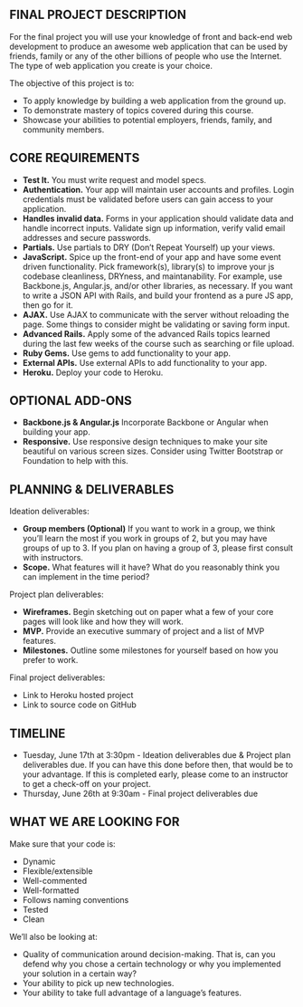 ## FINAL PROJECT DESCRIPTION
For the final project you will use your knowledge of front and back-end web development to produce an awesome web application that can be used by friends, family or any of the other billions of people who use the Internet. The type of web application you create is your choice.

The objective of this project is to:
* To apply knowledge by building a web application from the ground up.
* To demonstrate mastery of topics covered during this course.
* Showcase your abilities to potential employers, friends, family, and community members.


## CORE REQUIREMENTS
* **Test It.** You must write request and model specs.
* **Authentication.** Your app will maintain user accounts and profiles. Login credentials must be validated before users can gain access to your application.
* **Handles invalid data.** Forms in your application should validate data and handle incorrect inputs. Validate sign up information, verify valid email addresses and secure passwords.
* **Partials.** Use partials to DRY (Don’t Repeat Yourself) up your views.
* **JavaScript.** Spice up the front-end of your app and have some event driven functionality. Pick framework(s), library(s) to improve your js codebase cleanliness, DRYness, and maintanability. For example, use Backbone.js, Angular.js, and/or other libraries, as necessary. If you want to write a JSON API with Rails, and build your frontend as a pure JS app, then go for it.
* **AJAX.** Use AJAX to communicate with the server without reloading the page. Some things to consider might be validating or saving form input.
* **Advanced Rails.** Apply some of the advanced Rails topics learned during the last few weeks of the course such as searching or file upload.
* **Ruby Gems.** Use gems to add functionality to your app.
* **External APIs.** Use external APIs to add functionality to your app.
* **Heroku.** Deploy your code to Heroku.


## OPTIONAL ADD-ONS

* **Backbone.js & Angular.js** Incorporate Backbone or Angular when building your app.
* **Responsive.** Use responsive design techniques to make your site beautiful on various screen sizes. Consider using Twitter Bootstrap or Foundation to help with this.

## PLANNING & DELIVERABLES

Ideation deliverables:
* **Group members (Optional)** If you want to work in a group, we think you’ll learn the most if you work in groups of 2, but you may have groups of up to 3. If you plan on having a group of 3, please first consult with instructors.
* **Scope.** What features will it have? What do you reasonably think you can implement in the time period?

Project plan deliverables:
* **Wireframes.** Begin sketching out on paper what a few of your core pages will look like and how they will work.
* **MVP.** Provide an executive summary of project and a list of MVP features.
* **Milestones.** Outline some milestones for yourself based on how you prefer to work.

Final project deliverables:
* Link to Heroku hosted project
* Link to source code on GitHub


## TIMELINE

* Tuesday, June 17th at 3:30pm - Ideation deliverables due & Project plan deliverables due. If you can have this done before then, that would be to your advantage. If this is completed early, please come to an instructor to get a check-off on your project.
* Thursday, June 26th at 9:30am - Final project deliverables due

## WHAT WE ARE LOOKING FOR
Make sure that your code is:
* Dynamic
* Flexible/extensible
* Well-commented
* Well-formatted
* Follows naming conventions
* Tested
* Clean

We’ll also be looking at:
* Quality of communication around decision-making. That is, can you defend why you chose a certain technology or why you implemented your solution in a certain way?
* Your ability to pick up new technologies.
* Your ability to take full advantage of a language’s features.

